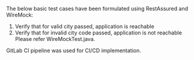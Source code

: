 The below basic test cases have been formulated using RestAssured and WireMock:
1. Verify that for valid city passed, application is reachable
2. Verify that for invalid city code passed, application is not reachable
Please refer WireMockTest.java.

GitLab CI pipeline was used for CI/CD implementation.




